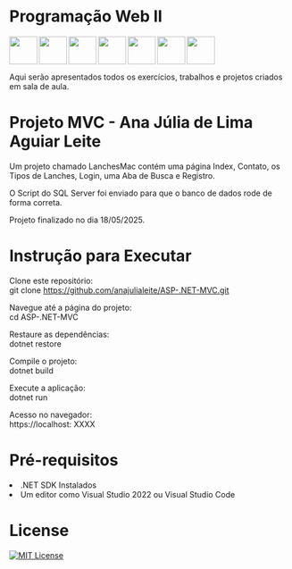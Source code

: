 # Programação Web II

<img src="https://cdn.jsdelivr.net/gh/devicons/devicon@latest/icons/csharp/csharp-original.svg" align="left" width="50" height="50"/>
<img src="https://cdn.jsdelivr.net/gh/devicons/devicon@latest/icons/dotnetcore/dotnetcore-original.svg" align="left" width="50" height="50"/>
<img src="https://cdn.jsdelivr.net/gh/devicons/devicon@latest/icons/visualstudio/visualstudio-original.svg" align="left" width="50" height="50"/>
<img src="https://cdn.jsdelivr.net/gh/devicons/devicon@latest/icons/css3/css3-plain.svg" align="left" width="50" height="50"/>
<img src="https://cdn.jsdelivr.net/gh/devicons/devicon@latest/icons/bootstrap/bootstrap-original.svg" align="left" width="50" height="50"/>
<img src="https://cdn.jsdelivr.net/gh/devicons/devicon@latest/icons/html5/html5-plain.svg" align="left" width="50" height="50"/>
<img src="https://cdn.jsdelivr.net/gh/devicons/devicon@latest/icons/javascript/javascript-plain.svg" align="center" width="50" height="50"/>

Aqui serão apresentados todos os exercícios, trabalhos e projetos criados em sala de aula.

# Projeto MVC - Ana Júlia de Lima Aguiar Leite

Um projeto chamado LanchesMac contém uma página Index, Contato, os Tipos de Lanches, Login, uma Aba de Busca e Registro. 

O Script do SQL Server foi enviado para que o banco de dados rode de forma correta.

Projeto finalizado no dia 18/05/2025.

# Instrução para Executar

Clone este repositório:
<br>
git clone https://github.com/anajulialeite/ASP-.NET-MVC.git

Navegue até a página do projeto:
<br>
cd ASP-.NET-MVC

Restaure as dependências:
<br>
dotnet restore

Compile o projeto:
<br>
dotnet build

Execute a aplicação:
<br>
dotnet run

Acesso no navegador:
<br>
https://localhost: XXXX

# Pré-requisitos

<li>.NET SDK Instalados</li>
<li>Um editor como Visual Studio 2022 ou Visual Studio Code</li>
          
# License 

[![MIT License](https://img.shields.io/badge/License-MIT-green.svg)](./LICENSE)
